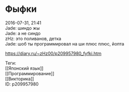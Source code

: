 Фыфки
======

   
 2016-07-31, 21:41   
  Jade: шиндо жы   
 Jade: а не синдо   
 zHz: это поливанов, детка   
 Jade: шоб ты программировал на ши плюс плюс, йопта   
    
 <https://diary.ru/~zHz00/p209957980_fyfki.htm>   
   
 Теги:   
 [[Японский язык]]   
 [[Программирование]]   
 [[Викторика]]   
 ID: p209957980